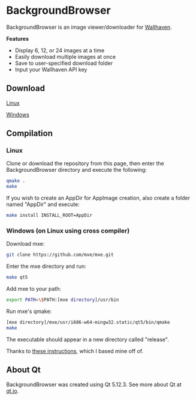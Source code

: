 # BackgroundBrowser

BackgroundBrowser is an image viewer/downloader for [Wallhaven](https://wallhaven.cc).

__Features__
* Display 6, 12, or 24 images at a time
* Easily download multiple images at once
* Save to user-specified download folder
* Input your Wallhaven API key

## Download

[Linux](https://www.dropbox.com/s/56t8kqx95saz0vd/BackgroundBrowser-linux-x86_64.zip?dl=1)

[Windows](https://www.dropbox.com/s/8ddz6csmu8lq9sj/BackgroundBrowser-win-x86.zip?dl=1)

## Compilation

### Linux

Clone or download the repository from this page, then enter the BackgroundBrowser
directory and execute the following:

```bash
qmake .
make
```

If you wish to create an AppDir for AppImage creation, also create a folder named
"AppDir" and execute:

```bash
make install INSTALL_ROOT=AppDir
```

### Windows (on Linux using cross compiler)

Download mxe:

```bash
git clone https://github.com/mxe/mxe.git
```

Enter the mxe directory and run:

```bash
make qt5
```

Add mxe to your path:

```bash
export PATH=\$PATH:[mxe directory]/usr/bin
```

Run mxe's qmake:

```bash
[mxe directory]/mxe/usr/i686-w64-mingw32.static/qt5/bin/qmake
make
```

The executable should appear in a new directory called "release".

Thanks to [these instructions](mxe/usr/i686-w64-mingw32.static/qt5/bin), which I based mine
off of.

## About Qt

BackgroundBrowser was created using Qt 5.12.3. See more about Qt at [qt.io](https://qt.io).